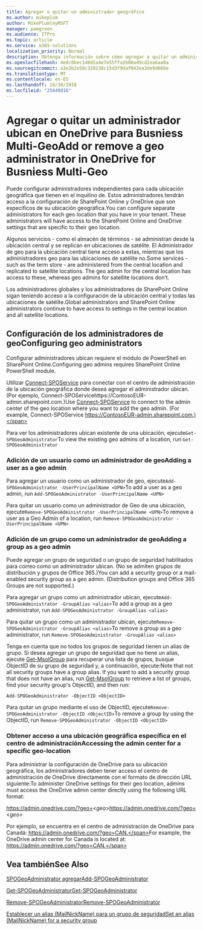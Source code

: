```yaml
---
title: Agregar o quitar un administrador geográfico
ms.author: mikeplum
author: MikePlumleyMSFT
manager: pamgreen
ms.audience: ITPro
ms.topic: article
ms.service: o365-solutions
localization_priority: Normal
description: Obtenga información sobre cómo agregar o quitar un administrador ubican en OneDrive para profesionales Multi-ubican.
ms.openlocfilehash: 4e8c8bec148d5a4e7e55ffa2b08a49cd2ea6aa0a
ms.sourcegitcommit: a3e2b2e58c328238c15d3f9daf042ea3de9d66be
ms.translationtype: MT
ms.contentlocale: es-ES
ms.lasthandoff: 10/30/2018
ms.locfileid: "25849816"
---
```

# <a name="add-or-remove-a-geo-administrator-in-onedrive-for-busniess-multi-geo"></a><span data-ttu-id="c795a-103">Agregar o quitar un administrador ubican en OneDrive para Busniess Multi-Geo</span><span class="sxs-lookup"><span data-stu-id="c795a-103">Add or remove a geo administrator in OneDrive for Busniess Multi-Geo</span></span>

<span data-ttu-id="c795a-p101">Puede configurar administradores independientes para cada ubicación geográfica que tienen en el inquilino de. Estos administradores tendrán acceso a la configuración de SharePoint Online y OneDrive que son específicos de su ubicación geográfica.</span><span class="sxs-lookup"><span data-stu-id="c795a-p101">You can configure separate administrators for each geo location that you have in your tenant. These administrators will have access to the SharePoint Online and OneDrive settings that are specific to their geo location.</span></span>

<span data-ttu-id="c795a-p102">Algunos servicios - como el almacén de términos - se administran desde la ubicación central y se replican en ubicaciones de satélite. El Administrador de geo para la ubicación central tiene acceso a estas, mientras que los administradores geo para las ubicaciones de satélite no.</span><span class="sxs-lookup"><span data-stu-id="c795a-p102">Some services - such as the term store - are administered from the central location and replicated to satellite locations. The geo admin for the central location has access to these, whereas geo admins for satellite locations don’t.</span></span>

<span data-ttu-id="c795a-108">Los administradores globales y los administradores de SharePoint Online sigan teniendo acceso a la configuración de la ubicación central y todas las ubicaciones de satélite.</span><span class="sxs-lookup"><span data-stu-id="c795a-108">Global administrators and SharePoint Online administrators continue to have access to settings in the central location and all satellite locations.</span></span>

## <a name="configuring-geo-administrators"></a><span data-ttu-id="c795a-109">Configuración de los administradores de geo</span><span class="sxs-lookup"><span data-stu-id="c795a-109">Configuring geo administrators</span></span>

<span data-ttu-id="c795a-110">Configurar administradores ubican requiere el módulo de PowerShell en SharePoint Online.</span><span class="sxs-lookup"><span data-stu-id="c795a-110">Configuring geo admins requires SharePoint Online PowerShell module.</span></span>

<span data-ttu-id="c795a-111">Utilizar [Connect-SPOService](https://docs.microsoft.com/powershell/module/sharepoint-online/Connect-SPOService) para conectar con el centro de administración de la ubicación geográfica donde desea agregar el administrador ubican. (Por ejemplo, Connect-SPOServicehttps://ContosoEUR-admin.sharepoint.com.)</span><span class="sxs-lookup"><span data-stu-id="c795a-111">Use [Connect-SPOService](https://docs.microsoft.com/powershell/module/sharepoint-online/Connect-SPOService) to connect to the admin center of the geo location where you want to add the geo admin. (For example, Connect-SPOService  https://ContosoEUR-admin.sharepoint.com.)</span></span>

<span data-ttu-id="c795a-112">Para ver los administradores ubican existente de una ubicación, ejecute`Get-SPOGeoAdministrator`</span><span class="sxs-lookup"><span data-stu-id="c795a-112">To view the existing geo admins of a location, run `Get-SPOGeoAdministrator`</span></span>

### <a name="adding-a-user-as-a-geo-admin"></a><span data-ttu-id="c795a-113">Adición de un usuario como un administrador de geo</span><span class="sxs-lookup"><span data-stu-id="c795a-113">Adding a user as a geo admin</span></span>

<span data-ttu-id="c795a-114">Para agregar un usuario como un administrador de geo, ejecute`Add-SPOGeoAdministrator -UserPrincipalName <UPN>`</span><span class="sxs-lookup"><span data-stu-id="c795a-114">To add a user as a geo admin, run `Add-SPOGeoAdministrator -UserPrincipalName <UPN>`</span></span>

<span data-ttu-id="c795a-115">Para quitar un usuario como un administrador de Geo de una ubicación, ejecute`Remove-SPOGeoAdministrator -UserPrincipalName <UPN>`</span><span class="sxs-lookup"><span data-stu-id="c795a-115">To remove a user as a Geo Admin of a location, run  `Remove-SPOGeoAdministrator -UserPrincipalName <UPN>`</span></span>

### <a name="adding-a-group-as-a-geo-admin"></a><span data-ttu-id="c795a-116">Adición de un grupo como un administrador de geo</span><span class="sxs-lookup"><span data-stu-id="c795a-116">Adding a group as a geo admin</span></span>

<span data-ttu-id="c795a-117">Puede agregar un grupo de seguridad o un grupo de seguridad habilitados para correo como un administrador ubican. (No se admiten grupos de distribución y grupos de Office 365.)</span><span class="sxs-lookup"><span data-stu-id="c795a-117">You can add a security group or a mail-enabled security group as a geo admin. (Distribution groups and Office 365 Groups are not supported.)</span></span>

<span data-ttu-id="c795a-118">Para agregar un grupo como un administrador ubican, ejecute`Add-SPOGeoAdministrator -GroupAlias <alias>`</span><span class="sxs-lookup"><span data-stu-id="c795a-118">To add a group as a geo administrator, run `Add-SPOGeoAdministrator -GroupAlias <alias>`</span></span>

<span data-ttu-id="c795a-119">Para quitar un grupo como un administrador ubican, ejecute`Remove-SPOGeoAdministrator -GroupAlias <alias>`</span><span class="sxs-lookup"><span data-stu-id="c795a-119">To remove a group as a geo administrator, run `Remove-SPOGeoAdministrator -GroupAlias <alias>`</span></span>

<span data-ttu-id="c795a-p103">Tenga en cuenta que no todos los grupos de seguridad tienen un alias de grupo. Si desea agregar un grupo de seguridad que no tiene un alias, ejecute [Get-MsolGroup](https://docs.microsoft.com/en-us/powershell/module/msonline/get-msolgroup) para recuperar una lista de grupos, busque ObjectID de su grupo de seguridad y, a continuación, ejecute:</span><span class="sxs-lookup"><span data-stu-id="c795a-p103">Note that not all security groups have a group alias. If you want to add a security group that does not have an alias, run [Get-MsolGroup](https://docs.microsoft.com/en-us/powershell/module/msonline/get-msolgroup) to retrieve a list of groups, find your security group's ObjectID, and then run:</span></span>

`Add-SPOGeoAdministrator -ObjectID <ObjectID>`

<span data-ttu-id="c795a-122">Para quitar un grupo mediante el uso de ObjectID, ejecute`Remove-SPOGeoAdministrator -ObjectID <ObjectID>`</span><span class="sxs-lookup"><span data-stu-id="c795a-122">To remove a group by using the ObjectID, run `Remove-SPOGeoAdministrator -ObjectID <ObjectID>`</span></span>

### <a name="accessing-the-admin-center-for-a-specific-geo-location"></a><span data-ttu-id="c795a-123">Obtener acceso a una ubicación geográfica específica en el centro de administración</span><span class="sxs-lookup"><span data-stu-id="c795a-123">Accessing the admin center for a specific geo-location</span></span>

<span data-ttu-id="c795a-124">Para administrar la configuración de OneDrive para su ubicación geográfica, los administradores deben tener acceso el centro de administración de OneDrive directamente con el formato de dirección URL siguiente:</span><span class="sxs-lookup"><span data-stu-id="c795a-124">To administer OneDrive settings for their geo location, admins must access the OneDrive admin center directly using the following URL format:</span></span>

<span data-ttu-id="c795a-125">https://admin.onedrive.com/?geo=<*geo*></span><span class="sxs-lookup"><span data-stu-id="c795a-125">https://admin.onedrive.com/?geo=<*geo*></span></span>

<span data-ttu-id="c795a-126">Por ejemplo, se encuentra en el centro de administración de OneDrive para Canadá: https://admin.onedrive.com/?geo=CAN.</span><span class="sxs-lookup"><span data-stu-id="c795a-126">For example, the OneDrive admin center for Canada is located at: https://admin.onedrive.com/?geo=CAN.</span></span>

## <a name="see-also"></a><span data-ttu-id="c795a-127">Vea también</span><span class="sxs-lookup"><span data-stu-id="c795a-127">See Also</span></span>

[<span data-ttu-id="c795a-128">SPOGeoAdministrator agregar</span><span class="sxs-lookup"><span data-stu-id="c795a-128">Add-SPOGeoAdministrator</span></span>](https://docs.microsoft.com/powershell/module/sharepoint-online/add-spogeoadministrator)

[<span data-ttu-id="c795a-129">Get-SPOGeoAdministrator</span><span class="sxs-lookup"><span data-stu-id="c795a-129">Get-SPOGeoAdministrator</span></span>](https://docs.microsoft.com/powershell/module/sharepoint-online/get-spogeoadministrator)

[<span data-ttu-id="c795a-130">Remove-SPOGeoAdministrator</span><span class="sxs-lookup"><span data-stu-id="c795a-130">Remove-SPOGeoAdministrator</span></span>](https://docs.microsoft.com/powershell/module/sharepoint-online/remove-spogeoadministrator)

[<span data-ttu-id="c795a-131">Establecer un alias (MailNickName) para un grupo de seguridad</span><span class="sxs-lookup"><span data-stu-id="c795a-131">Set an alias (MailNickName) for a security group</span></span>](https://docs.microsoft.com/en-us/powershell/module/azuread/set-azureadgroup)